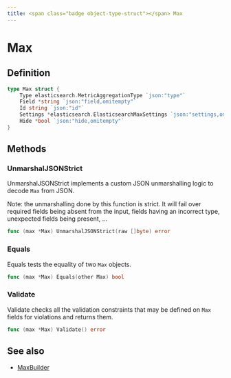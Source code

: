 ```yaml
---
title: <span class="badge object-type-struct"></span> Max
---
```

# <span class="badge object-type-struct"></span> Max

## Definition

```go
type Max struct {
    Type elasticsearch.MetricAggregationType `json:"type"`
    Field *string `json:"field,omitempty"`
    Id string `json:"id"`
    Settings *elasticsearch.ElasticsearchMaxSettings `json:"settings,omitempty"`
    Hide *bool `json:"hide,omitempty"`
}
```
## Methods

### <span class="badge object-method"></span> UnmarshalJSONStrict

UnmarshalJSONStrict implements a custom JSON unmarshalling logic to decode `Max` from JSON.

Note: the unmarshalling done by this function is strict. It will fail over required fields being absent from the input, fields having an incorrect type, unexpected fields being present, …

```go
func (max *Max) UnmarshalJSONStrict(raw []byte) error
```

### <span class="badge object-method"></span> Equals

Equals tests the equality of two `Max` objects.

```go
func (max *Max) Equals(other Max) bool
```

### <span class="badge object-method"></span> Validate

Validate checks all the validation constraints that may be defined on `Max` fields for violations and returns them.

```go
func (max *Max) Validate() error
```

## See also

 * <span class="badge builder"></span> [MaxBuilder](./builder-MaxBuilder.md)
